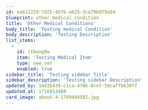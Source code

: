 ```yaml
---
id: ea612229-7d25-45f6-a625-3ca79b979a54
blueprint: other_medical_condition
title: 'Other Medical Conditions'
body_title: 'Testing medical Condition'
body_description: 'Testing Description'
list_items:
  -
    id: ltbwng0w
    item: 'Testing Medical Item'
    type: new_set
    enabled: true
sidebar_title: 'Testing sidebar Title'
sidebar_description: 'Testing sidebar Description'
updated_by: 14d3b439-c1ca-4786-8ce7-59caffb630ff
updated_at: 1716913469
card_image: about-4-1709494582.jpg
---
```

